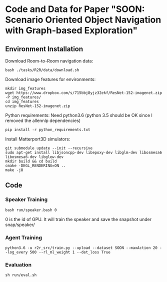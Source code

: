 # Code and Data for Paper "SOON: Scenario Oriented Object Navigation with Graph-based Exploration" 

## Environment Installation
Download Room-to-Room navigation data:
```
bash ./tasks/R2R/data/download.sh
```

Download image features for environments:
```
mkdir img_features
wget https://www.dropbox.com/s/715bbj8yjz32ekf/ResNet-152-imagenet.zip -P img_features/
cd img_features
unzip ResNet-152-imagenet.zip
```

Python requirements: Need python3.6 (python 3.5 should be OK since I removed the allennlp dependencies)
```
pip install -r python_requirements.txt
```

Install Matterport3D simulators:
```
git submodule update --init --recursive 
sudo apt-get install libjsoncpp-dev libepoxy-dev libglm-dev libosmesa6 libosmesa6-dev libglew-dev
mkdir build && cd build
cmake -DEGL_RENDERING=ON ..
make -j8
```

## Code

### Speaker Training
```
bash run/speaker.bash 0
```
0 is the id of GPU. It will train the speaker and save the snapshot under snap/speaker/

### Agent Training
```
python3.6 -u r2r_src/train.py --upload --dataset SOON --maxAction 20 --log_every 500 --rl_ml_weight 1 --det_loss True
```

### Evaluation

```
sh run/eval.sh
```

